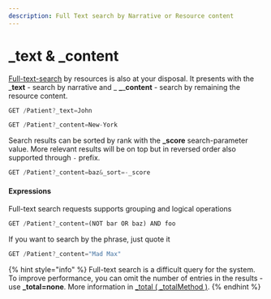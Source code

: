 ```yaml
---
description: Full Text search by Narrative or Resource content
---
```


# \_text & \_content

[Full-text-search](https://en.wikipedia.org/wiki/Full-text\_search) by resources is also at your disposal. It presents with the \_**text** _-_ search by narrative and \_ **\_**\_**content** - search by remaining the resource content.

```javascript
GET /Patient?_text=John
```

```javascript
GET /Patient?_content=New-York
```

Search results can be sorted by rank with the **\_score** search-parameter value. More relevant results will be on top but in reversed order also supported through `-` prefix.

```javascript
GET /Patient?_content=baz&_sort=-_score
```

#### Expressions

Full-text search requests supports grouping and logical operations

```javascript
GET /Patient?_content=(NOT bar OR baz) AND foo
```

If you want to search by the phrase, just quote it

```javascript
GET /Patient?_content="Mad Max"
```

{% hint style="info" %}
Full-text search is a difficult query for the system. To improve performance, you can omit the number of entries in the results - use **\_total=none**. More information in [\_total ( \_totalMethod )](./#\_total-\_countmethod).
{% endhint %}
